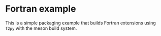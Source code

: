 # Fortran example

This is a simple packaging example that builds Fortran extensions using `f2py` with the meson build system.
